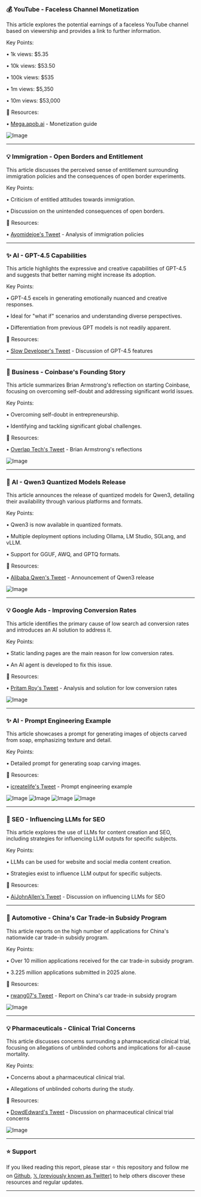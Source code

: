 ### 💰 YouTube - Faceless Channel Monetization

This article explores the potential earnings of a faceless YouTube channel based on viewership and provides a link to further information.

Key Points:

• 1k views: $5.35

• 10k views: $53.50

• 100k views: $535

• 1m views: $5,350

• 10m views: $53,000


🔗 Resources:

• [Mega.apob.ai](https://mega.apob.ai/HimanshuKumar) -  Monetization guide

![Image](https://pbs.twimg.com/media/GqvX8reb0AA5jMI?format=jpg&name=900x900)

---

### 💡 Immigration - Open Borders and Entitlement

This article discusses the perceived sense of entitlement surrounding immigration policies and the consequences of open border experiments.

Key Points:

•  Criticism of entitled attitudes towards immigration.

•  Discussion on the unintended consequences of open borders.


🔗 Resources:

• [Ayomidejoe's Tweet](https://x.com/Ayomidejoe/status/1922139756646846772) -  Analysis of immigration policies


---

### ✨ AI - GPT-4.5 Capabilities

This article highlights the expressive and creative capabilities of GPT-4.5 and suggests that better naming might increase its adoption.

Key Points:

• GPT-4.5 excels in generating emotionally nuanced and creative responses.

• Ideal for "what if" scenarios and understanding diverse perspectives.

• Differentiation from previous GPT models is not readily apparent.


🔗 Resources:

• [Slow Developer's Tweet](https://x.com/slow_developer/status/1922139744663658939) - Discussion of GPT-4.5 features


---

### 🚀 Business - Coinbase's Founding Story

This article summarizes Brian Armstrong's reflection on starting Coinbase, focusing on overcoming self-doubt and addressing significant world issues.

Key Points:

•  Overcoming self-doubt in entrepreneurship.

•  Identifying and tackling significant global challenges.


🔗 Resources:

• [Overlap Tech's Tweet](https://x.com/Overlap_Tech/status/1922139705644351863) - Brian Armstrong's reflections

![Image](https://pbs.twimg.com/amplify_video_thumb/1922139190138916864/img/HSuoH_zt5aLRpBAz.jpg)


---

### 🤖 AI - Qwen3 Quantized Models Release

This article announces the release of quantized models for Qwen3, detailing their availability through various platforms and formats.


Key Points:

• Qwen3 is now available in quantized formats.

• Multiple deployment options including Ollama, LM Studio, SGLang, and vLLM.

• Support for GGUF, AWQ, and GPTQ formats.


🔗 Resources:

• [Alibaba Qwen's Tweet](https://x.com/Alibaba_Qwen/status/1921907010855125019) - Announcement of Qwen3 release

![Image](https://pbs.twimg.com/media/Gqv8JZSXkAAzL69?format=jpg&name=900x900)


---

### 💡 Google Ads - Improving Conversion Rates

This article identifies the primary cause of low search ad conversion rates and introduces an AI solution to address it.


Key Points:

• Static landing pages are the main reason for low conversion rates.

• An AI agent is developed to fix this issue.


🔗 Resources:

• [Pritam Roy's Tweet](https://x.com/Pritam_Roy1/status/1922132190436933963) - Analysis and solution for low conversion rates

![Image](https://pbs.twimg.com/amplify_video_thumb/1921567307593342976/img/J8Sqv2213VgvzOBR.jpg)


---

### ✨ AI -  Prompt Engineering Example

This article showcases a prompt for generating images of objects carved from soap, emphasizing texture and detail.


Key Points:

• Detailed prompt for generating soap carving images.


🔗 Resources:

• [icreatelife's Tweet](https://x.com/icreatelife/status/1921979417514926477) -  Prompt engineering example

![Image](https://pbs.twimg.com/media/Gqw-DZDW4AAgq8V?format=jpg&name=360x360)
![Image](https://pbs.twimg.com/media/Gqw-DZpXAAABOi5?format=jpg&name=360x360)
![Image](https://pbs.twimg.com/media/Gqw-DZEXcAAov8i?format=jpg&name=360x360)
![Image](https://pbs.twimg.com/media/Gqw-DZjXQAAtUA6?format=jpg&name=360x360)


---

### 🤖 SEO - Influencing LLMs for SEO

This article explores the use of LLMs for content creation and SEO, including strategies for influencing LLM outputs for specific subjects.

Key Points:

• LLMs can be used for website and social media content creation.

• Strategies exist to influence LLM output for specific subjects.


🔗 Resources:

• [AiJohnAllen's Tweet](https://x.com/AiJohnAllen/status/1922115242550861885) - Discussion on influencing LLMs for SEO


---

### 🚀 Automotive - China's Car Trade-in Subsidy Program

This article reports on the high number of applications for China's nationwide car trade-in subsidy program.

Key Points:

• Over 10 million applications received for the car trade-in subsidy program.

• 3.225 million applications submitted in 2025 alone.


🔗 Resources:

• [rwang07's Tweet](https://x.com/rwang07/status/1922108275253776846) - Report on China's car trade-in subsidy program

![Image](https://pbs.twimg.com/media/GqyzBHqXYAEgIJd?format=jpg&name=small)


---

### 💡 Pharmaceuticals - Clinical Trial Concerns

This article discusses concerns surrounding a pharmaceutical clinical trial, focusing on allegations of unblinded cohorts and implications for all-cause mortality.

Key Points:

• Concerns about a pharmaceutical clinical trial.

• Allegations of unblinded cohorts during the study.


🔗 Resources:

• [DowdEdward's Tweet](https://x.com/DowdEdward/status/1921996938955661563) - Discussion on pharmaceutical clinical trial concerns

![Image](https://pbs.twimg.com/amplify_video_thumb/1921634670719926272/img/saaV7ECSofEY_Eln.jpg)


---

### ⭐️ Support

If you liked reading this report, please star ⭐️ this repository and follow me on [Github](https://github.com/Drix10), [𝕏 (previously known as Twitter)](https://x.com/DRIX_10_) to help others discover these resources and regular updates.

---
